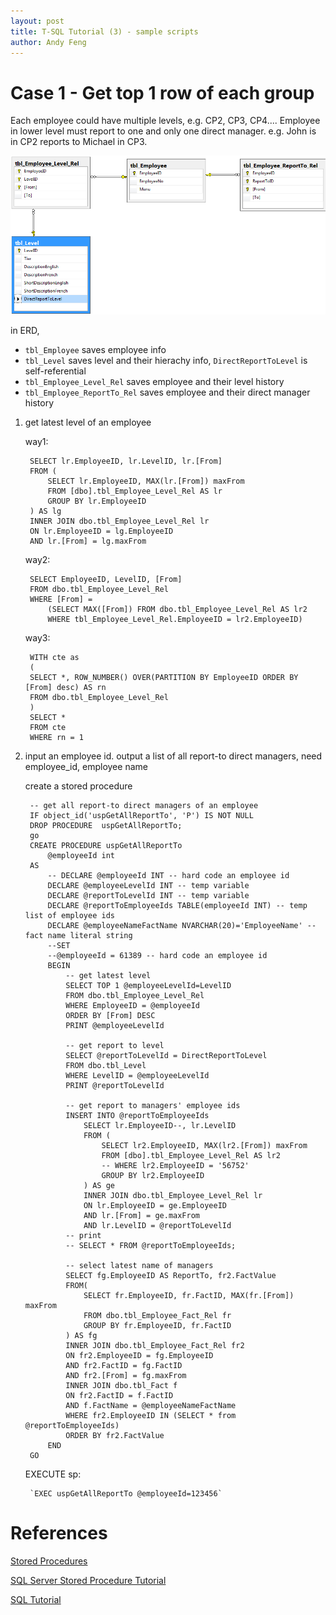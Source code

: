 ```yaml
---
layout: post
title: T-SQL Tutorial (3) - sample scripts
author: Andy Feng
---
```


# Case 1 - Get top 1 row of each group #
Each employee could have multiple levels, e.g. CP2, CP3, CP4.... Employee in lower level must report to one and only one  direct manager. e.g. John is in CP2 reports to Michael in CP3. 

![](/images/posts/20180810-sql-7.png)

in ERD, 

- `tbl_Employee` saves employee info
- `tbl_Level` saves level and their hierachy info, `DirectReportToLevel` is self-referential
- `tbl_Employee_Level_Rel` saves employee and their level history
- `tbl_Employee_ReportTo_Rel` saves employee and their direct manager history
>

1. get latest level of an employee

	way1:
	
		SELECT lr.EmployeeID, lr.LevelID, lr.[From]
		FROM (
			SELECT lr.EmployeeID, MAX(lr.[From]) maxFrom
			FROM [dbo].tbl_Employee_Level_Rel AS lr
			GROUP BY lr.EmployeeID	 
		) AS lg 
		INNER JOIN dbo.tbl_Employee_Level_Rel lr 
		ON lr.EmployeeID = lg.EmployeeID 
		AND lr.[From] = lg.maxFrom
	
	way2:
	
		SELECT EmployeeID, LevelID, [From]
		FROM dbo.tbl_Employee_Level_Rel
		WHERE [From] = 
			(SELECT MAX([From]) FROM dbo.tbl_Employee_Level_Rel AS lr2 
			WHERE tbl_Employee_Level_Rel.EmployeeID = lr2.EmployeeID)

	way3: 

		WITH cte as
		(
		SELECT *, ROW_NUMBER() OVER(PARTITION BY EmployeeID ORDER BY [From] desc) AS rn
		FROM dbo.tbl_Employee_Level_Rel
		)
		SELECT *
		FROM cte 
		WHERE rn = 1

1. input an employee id. output a list of all report-to direct managers, need employee_id, employee name

	create a stored procedure

		-- get all report-to direct managers of an employee
		IF object_id('uspGetAllReportTo', 'P') IS NOT NULL
		DROP PROCEDURE  uspGetAllReportTo;
		go
		CREATE PROCEDURE uspGetAllReportTo
			@employeeId int
		AS 
			-- DECLARE @employeeId INT -- hard code an employee id
			DECLARE @employeeLevelId INT -- temp variable
			DECLARE @reportToLevelId INT -- temp variable
			DECLARE @reportToEmployeeIds TABLE(employeeId INT) -- temp list of employee ids
			DECLARE @employeeNameFactName NVARCHAR(20)='EmployeeName' -- fact name literal string
			--SET
			--@employeeId = 61389 -- hard code an employee id
			BEGIN
				-- get latest level
				SELECT TOP 1 @employeeLevelId=LevelID
				FROM dbo.tbl_Employee_Level_Rel 
				WHERE EmployeeID = @employeeId
				ORDER BY [From] DESC	
				PRINT @employeeLevelId
		
				-- get report to level
				SELECT @reportToLevelId = DirectReportToLevel 
				FROM dbo.tbl_Level
				WHERE LevelID = @employeeLevelId
				PRINT @reportToLevelId
		
				-- get report to managers' employee ids
				INSERT INTO @reportToEmployeeIds
					SELECT lr.EmployeeID--, lr.LevelID
					FROM (
						SELECT lr2.EmployeeID, MAX(lr2.[From]) maxFrom
						FROM [dbo].tbl_Employee_Level_Rel AS lr2
						-- WHERE lr2.EmployeeID = '56752'
						GROUP BY lr2.EmployeeID
					) AS ge 
					INNER JOIN dbo.tbl_Employee_Level_Rel lr 
					ON lr.EmployeeID = ge.EmployeeID 
					AND lr.[From] = ge.maxFrom
					AND lr.LevelID = @reportToLevelId
				-- print
				-- SELECT * FROM @reportToEmployeeIds;
		
				-- select latest name of managers
				SELECT fg.EmployeeID AS ReportTo, fr2.FactValue
				FROM(
					SELECT fr.EmployeeID, fr.FactID, MAX(fr.[From]) maxFrom
					FROM dbo.tbl_Employee_Fact_Rel fr	
					GROUP BY fr.EmployeeID, fr.FactID
				) AS fg
				INNER JOIN dbo.tbl_Employee_Fact_Rel fr2
				ON fr2.EmployeeID = fg.EmployeeID
				AND fr2.FactID = fg.FactID
				AND	fr2.[From] = fg.maxFrom
				INNER JOIN dbo.tbl_Fact f
				ON fr2.FactID = f.FactID
				AND f.FactName = @employeeNameFactName
				WHERE fr2.EmployeeID IN (SELECT * from @reportToEmployeeIds)
				ORDER BY fr2.FactValue
			END
		GO
	
	EXECUTE sp:

		`EXEC uspGetAllReportTo @employeeId=123456`

# References #
[Stored Procedures](https://docs.microsoft.com/en-us/sql/relational-databases/stored-procedures/stored-procedures-database-engine?view=sql-server-2017)

[SQL Server Stored Procedure Tutorial](https://www.mssqltips.com/sqlservertutorial/160/sql-server-stored-procedure-tutorial/)

[SQL Tutorial](https://www.techonthenet.com/sql/index.php)